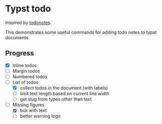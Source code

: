 # Typst todo

Inspired by [todonotes](http://tug.ctan.org/macros/latex/contrib/todonotes/todonotes.pdf).

This demonstrates some useful commands for adding todo notes to typst documents.

## Progress

- [x] Inline todos
- [ ] Margin todos
- [ ] Numbered todos
- [ ] List of todos
    - [x] collect todos in the document (with labels)
    - [ ] limit text length based on current line width
    - [ ] get slug from types other than text
- [ ] Missing figures
    - [x] box with text
    - [ ] better warning logo
